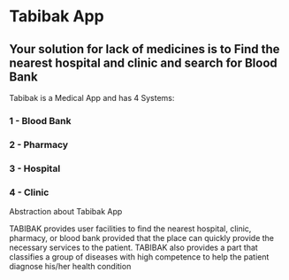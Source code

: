 # Tabibak App
## Your solution for lack of medicines is to Find the nearest hospital and clinic and search for Blood Bank
Tabibak is a Medical App and has 4 Systems:  
   ###   1 - Blood Bank
   ###   2 - Pharmacy
   ###   3 - Hospital 
   ###   4 - Clinic

Abstraction about Tabibak App

TABIBAK provides user facilities to find the nearest hospital, clinic, pharmacy, or blood bank provided that the place can quickly provide the necessary services to the patient. TABIBAK also provides a part that classifies a group of diseases with high competence to help the patient diagnose his/her health condition

